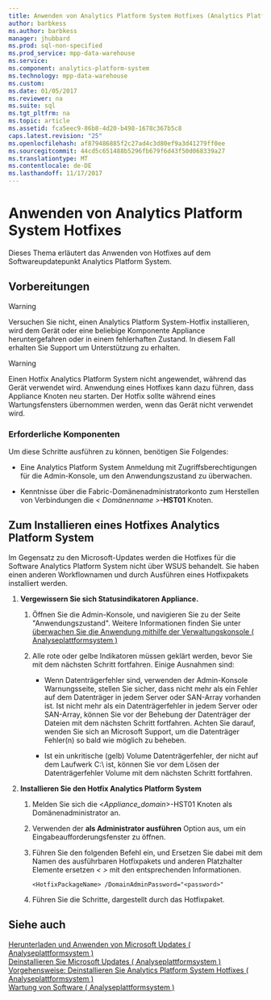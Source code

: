 ```yaml
---
title: Anwenden von Analytics Platform System Hotfixes (Analytics Platform System)
author: barbkess
ms.author: barbkess
manager: jhubbard
ms.prod: sql-non-specified
ms.prod_service: mpp-data-warehouse
ms.service: 
ms.component: analytics-platform-system
ms.technology: mpp-data-warehouse
ms.custom: 
ms.date: 01/05/2017
ms.reviewer: na
ms.suite: sql
ms.tgt_pltfrm: na
ms.topic: article
ms.assetid: fca5eec9-86b8-4d20-b498-1678c367b5c8
caps.latest.revision: "25"
ms.openlocfilehash: af879486885f2c27ad4c3d80ef9a3d41279ff0ee
ms.sourcegitcommit: 44cd5c651488b5296fb679f6d43f50d068339a27
ms.translationtype: MT
ms.contentlocale: de-DE
ms.lasthandoff: 11/17/2017
---
```

# <a name="apply-analytics-platform-system-hotfixes"></a>Anwenden von Analytics Platform System Hotfixes
Dieses Thema erläutert das Anwenden von Hotfixes auf dem Softwareupdatepunkt Analytics Platform System.  
  
## <a name="before-you-begin"></a>Vorbereitungen  
  
> [!WARNING]  
> Versuchen Sie nicht, einen Analytics Platform System-Hotfix installieren, wird dem Gerät oder eine beliebige Komponente Appliance heruntergefahren oder in einem fehlerhaften Zustand. In diesem Fall erhalten Sie Support um Unterstützung zu erhalten.  
  
> [!WARNING]  
> Einen Hotfix Analytics Platform System nicht angewendet, während das Gerät verwendet wird. Anwendung eines Hotfixes kann dazu führen, dass Appliance Knoten neu starten. Der Hotfix sollte während eines Wartungsfensters übernommen werden, wenn das Gerät nicht verwendet wird.  
  
### <a name="prerequisites"></a>Erforderliche Komponenten  
Um diese Schritte ausführen zu können, benötigen Sie Folgendes:  
  
-   Eine Analytics Platform System Anmeldung mit Zugriffsberechtigungen für die Admin-Konsole, um den Anwendungszustand zu überwachen. <!-- MISSING LINKS See [Grant Permissions to Use the Admin Console &#40;SQL Server PDW&#41;](../sqlpdw/grant-permissions-to-use-the-admin-console-sql-server-pdw.md).  -->  
  
-   Kenntnisse über die Fabric-Domänenadministratorkonto zum Herstellen von Verbindungen die *< Domänenname >***-HST01** Knoten.  
  
## <a name="HowToInstallPDW"></a>Zum Installieren eines Hotfixes Analytics Platform System  
Im Gegensatz zu den Microsoft-Updates werden die Hotfixes für die Software Analytics Platform System nicht über WSUS behandelt. Sie haben einen anderen Workflownamen und durch Ausführen eines Hotfixpakets installiert werden.  
  
1.  **Vergewissern Sie sich Statusindikatoren Appliance.**  
  
    1.  Öffnen Sie die Admin-Konsole, und navigieren Sie zu der Seite "Anwendungszustand". Weitere Informationen finden Sie unter [überwachen Sie die Anwendung mithilfe der Verwaltungskonsole &#40; Analyseplattformsystem &#41;](monitor-the-appliance-by-using-the-admin-console.md)  
  
    2.  Alle rote oder gelbe Indikatoren müssen geklärt werden, bevor Sie mit dem nächsten Schritt fortfahren. Einige Ausnahmen sind:  
  
        -   Wenn Datenträgerfehler sind, verwenden der Admin-Konsole Warnungsseite, stellen Sie sicher, dass nicht mehr als ein Fehler auf dem Datenträger in jedem Server oder SAN-Array vorhanden ist. Ist nicht mehr als ein Datenträgerfehler in jedem Server oder SAN-Array, können Sie vor der Behebung der Datenträger der Dateien mit dem nächsten Schritt fortfahren. Achten Sie darauf, wenden Sie sich an Microsoft Support, um die Datenträger Fehler(n) so bald wie möglich zu beheben.  
  
        -   Ist ein unkritische (gelb) Volume Datenträgerfehler, der nicht auf dem Laufwerk C:\ ist, können Sie vor dem Lösen der Datenträgerfehler Volume mit dem nächsten Schritt fortfahren.  
  
2.  **Installieren Sie den Hotfix Analytics Platform System**  
  
    1.  Melden Sie sich die <*Appliance_domain*>-HST01 Knoten als Domänenadministrator an.  
  
    2.  Verwenden der **als Administrator ausführen** Option aus, um ein Eingabeaufforderungsfenster zu öffnen.  
  
    3.  Führen Sie den folgenden Befehl ein, und Ersetzen Sie dabei  *<HotfixPackageName>*  mit dem Namen des ausführbaren Hotfixpakets und anderen Platzhalter Elemente ersetzen *< >* mit den entsprechenden Informationen.  
  
        ```  
        <HotfixPackageName> /DomainAdminPassword="<password>"  
        ```  
  
    4.  Führen Sie die Schritte, dargestellt durch das Hotfixpaket.  
  
## <a name="see-also"></a>Siehe auch  
[Herunterladen und Anwenden von Microsoft Updates &#40; Analyseplattformsystem &#41;](download-and-apply-microsoft-updates.md)  
[Deinstallieren Sie Microsoft Updates &#40; Analyseplattformsystem &#41;](uninstall-microsoft-updates.md)  
[Vorgehensweise: Deinstallieren Sie Analytics Platform System Hotfixes &#40; Analyseplattformsystem &#41;](uninstall-analytics-platform-system-hotfixes.md)  
[Wartung von Software &#40; Analyseplattformsystem &#41;](software-servicing.md)  
  

